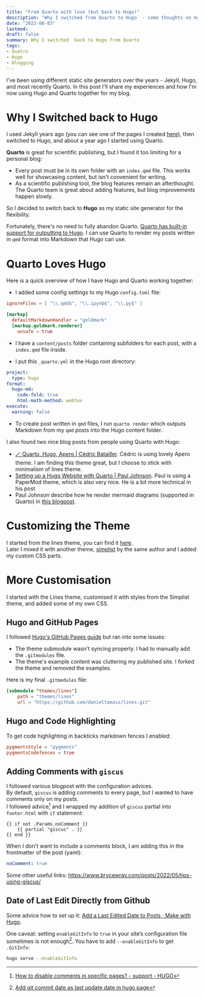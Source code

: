 ```yaml
---
title: "From Quarto with love (but back to Hugo)"
description: "Why I switched from Quarto to Hugo  - some thoughts on my blogging setup"
date: "2023-08-03"
lastmod:
draft: false
summary: Why I switched  back to Hugo from Quarto
tags:
- Quatro
- Hugo
- Blogging
---
```


I've been using different static site generators over the years - Jekyll, Hugo, and most recently Quarto. In this post I'll share my experiences and how I'm now using Hugo and Quarto together for my blog.

# Why I Switched back to Hugo

I used Jekyll years ago (you can see one of the pages I created [here](https://brainhackwarsaw2017.github.io/)), then switched to Hugo, and about a year ago I started using Quarto.

**Quarto** is great for scientific publishing, but I found it too limiting for a personal blog:

- Every post must be in its own folder with an `index.qmd` file. This works well for showcasing content, but isn't convenient for writing.
- As a scientific publishing tool, the blog features remain an afterthought. The Quarto team is great about adding features, but blog improvements happen slowly.

So I decided to switch back to **Hugo** as my static site generator for the flexibility.

Fortunately, there's no need to fully abandon Quarto. [Quarto has built-in support for outputting to Hugo](https://quarto.org/docs/output-formats/hugo.html). I can use Quarto to render my posts written in `qmd` format into Markdown that Hugo can use.

# Quarto Loves Hugo

Here is a quick overview of how I have Hugo and Quarto working together:

- I added some config settings to my Hugo `config.toml` file:

```toml
ignoreFiles = [ "\\.qmd$", "\\.ipynb$", "\\.py$" ]

[markup]
  defaultMarkdownHandler = "goldmark"
  [markup.goldmark.renderer]
    unsafe = true
``````

- I have a `content/posts` folder containing subfolders for each post, with a `index.qmd` file inside.
	
- I put this `_quarto.yml` in the Hugo root directory:

```yaml
project:
  type: hugo
format:
  hugo-md:
    code-fold: true
    html-math-method: webtex
execute:
  warning: false
```

- To create post written in `qmd` files, I run `quarto render` which outputs Markdown from my `qmd` posts into the Hugo content folder.

I also found two nice blog posts from people using Quarto with Hugo:

- [🪄 Quarto, Hugo, Apero | Cédric Batailler](https://cedricbatailler.me/blog/2022-apero/). Cédric is using lovely Apero theme. I am finding this theme great, but I choose to stick with minimalism of lines theme.
- [Setting up a Hugo Website with Quarto | Paul Johnson](https://www.paulrjohnson.net/2022/09/setting-up-a-hugo-website-with-quarto/). Paul is using a PaperMod theme, which is also very nice. He is a bit more technical in his post
- Paul Johnson describe how he render mermaid diagrams (supported in Quarto) in [this blogpost](https://www.paulrjohnson.net/2022/09/rendering-mermaid-diagrams-on-a-hugo-website-using-quarto/).

# Customizing the Theme

I started from the lines theme, you can find it [here](https://github.com/ronv/lines).  
Later I mixed it with another theme, [simplist](https://github.com/ronv/simplist) by the same author and I added my custom CSS parts.

# More Customisation

I started with the Lines theme, customised it with styles from the Simplist theme, and added some of my own CSS.

## Hugo and GitHub Pages

I followed [Hugo's GitHub Pages guide](https://gohugo.io/hosting-and-deployment/hosting-on-github/) but ran into some issues:

- The theme submodule wasn't syncing properly. I had to manually add the `.gitmodules` file.
- The theme's example content was cluttering my published site. I forked the theme and removed the examples.

Here is my final `.gitmodules` file:

```toml
[submodule "themes/lines"]
    path = "themes/lines"
    url = "https://github.com/danieltomasz/lines.git"
```

## Hugo and Code Highlighting

To get code highlighting in backticks markdown fences I enabled:

```toml
pygmentsStyle = "pygments"
pygmentsCodefences = true
```

## Adding Comments with `giscus`

I followed various blogpost with the configuration advices.  
By default, `giscus` is adding comments to every page, but I wanted to have comments only on my posts.  
I followed advice[^2] and I wrapped my addition of `giscus` partial into `footer.html` with `if` statement:

```hugo
{{ if not .Params.noComment }}
    {{ partial "giscus" . }}
{{ end }}
```

When I don't want to include a comments block, I am adding this in the frontmatter of the post (yaml):

```yaml
noComment: true
```

[^2]: [How to disable comments in specific pages? - support - HUGO](https://discourse.gohugo.io/t/how-to-disable-comments-in-specific-pages/22177/2)

Some other useful links: <https://www.brycewray.com/posts/2022/05/tips-using-giscus/>

## Date of Last Edit Directly from Github

Some advice how to set up it: [Add a Last Edited Date to Posts · Make with Hugo](https://makewithhugo.com/add-a-last-edited-date/).

One caveat: setting `enableGitInfo` to `true` in your site’s configuration file sometimes is not enough[^3]. You have to add `--enableGitInfo` to get `.GitInfo`:

```bash
hugo serve --enableGitInfo
```

[^3]: [Add git commit date as last update date in hugo page](https://djangocas.dev/blog/add-git-commit-date-as-last-update-date-in-hugo-page/)
